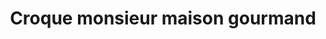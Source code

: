 ---
title: "Croque monsieur maison gourmand"
description: "Avec salade verte et tomates"
price: "6.50"
image: "croque_salade.jpeg"
---
